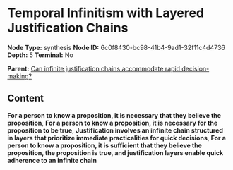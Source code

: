 # Temporal Infinitism with Layered Justification Chains

**Node Type:** synthesis
**Node ID:** 6c0f8430-bc98-41b4-9ad1-32f11c4d4736
**Depth:** 5
**Terminal:** No

**Parent:** [Can infinite justification chains accommodate rapid decision-making?](can-infinite-justification-chains-accommodate-rapid-decision-making-antithesis-22ea7a1f-5752-48c0-ab23-92cfe4a5818c.md)

## Content

**For a person to know a proposition, it is necessary that they believe the proposition**, **For a person to know a proposition, it is necessary for the proposition to be true**, **Justification involves an infinite chain structured in layers that prioritize immediate practicalities for quick decisions**, **For a person to know a proposition, it is sufficient that they believe the proposition, the proposition is true, and justification layers enable quick adherence to an infinite chain**
